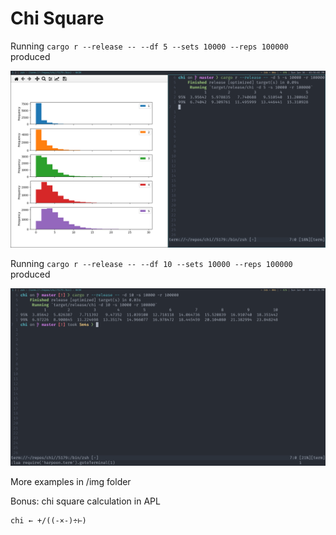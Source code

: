 # Chi Square

Running `cargo r --release -- --df 5 --sets 10000 --reps 100000` produced

![Program output](/img/10000x100000.png)

Running `cargo r --release -- --df 10 --sets 10000 --reps 100000` produced

![Program output](/img/10df.png)

More examples in /img folder

Bonus: chi square calculation in APL

```apl
chi ← +/((-×-)÷⊢)
```
